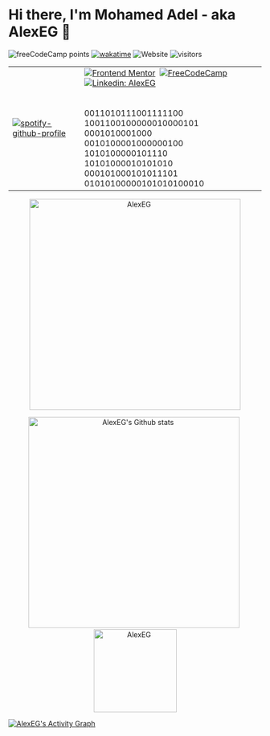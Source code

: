 # Hi there, I'm Mohamed Adel - aka AlexEG 👋 
![freeCodeCamp points](https://img.shields.io/freecodecamp/points/fcc4dcee3ab-a388-4f70-9ad9-0ac52ed81dc7?logo=freecodecamp&logoColor=%2349f3f2&color=%230a0a23&style=plastic)   [![wakatime](https://wakatime.com/badge/user/fbdfdc0f-d449-43dc-8090-ced03a22fe8c.svg)](https://wakatime.com/@fbdfdc0f-d449-43dc-8090-ced03a22fe8c)     ![Website](https://img.shields.io/website?down_color=%23ff0000&down_message=404&style=plastic&up_color=%230ef700&up_message=online&url=https%3A%2F%2Falexeg.github.io%2F)   ![visitors](https://visitor-badge.glitch.me/badge?page_id=AlexEG.AlexEG)

<!-- 
![GitHub Gist last commit](https://img.shields.io/github/gist/last-commit/7b03fe4da895e14b6667c3ab9bf5f6f7?color=%23a41fac&logo=github&logoColor=%23fff&style=plastic) -->

|                     |                      |
|:--------------------|:---------------------|
|<div align = "left">[![spotify-github-profile](https://spotify-github-profile.vercel.app/api/view?uid=31pdpcquhjbfdyqmhp6j6sy3xaxq&cover_image=true&theme=default&show_offline=true&background_color=121212&bar_color_cover=true)](https://open.spotify.com/user/31pdpcquhjbfdyqmhp6j6sy3xaxq)</div>|<div align = "left"> [![Frontend Mentor](https://img.shields.io/badge/-Frontend%20Mentor-5F3DC4?style=for-the-badge&logo=FrontendMentor&logoColor=white&link=https://www.frontendmentor.io/profile/AlexEG)](https://www.frontendmentor.io/profile/AlexEG)&nbsp;  [![FreeCodeCamp](https://img.shields.io/badge/-FreeCodeCamp-0A0A23?style=for-the-badge&logo=FreeCodeCamp&logoColor=white&link=https://www.freecodecamp.org)](https://www.freecodecamp.org/fcc4dcee3ab-a388-4f70-9ad9-0ac52ed81dc7)&nbsp; [![Linkedin: AlexEG](https://img.shields.io/badge/-linkedin-blue?style=for-the-badge&logo=Linkedin&logoColor=white&link=https://www.linkedin.com/in/mohamed-adel-69a452249/)](https://www.linkedin.com/in/mohamed-adel-69a452249/)&nbsp;       <br><br><br>0011010111001111100<br>1001100100000010000101<br>0001010001000<br>0010100001000000100<br>1010100000101110<br>10101000010101010<br>000101000101011101<br>01010100000101010100010</div>|



<!-- [![CodePen](https://img.shields.io/badge/-CodePen-000000?style=for-the-badge&logo=CodePen&logoColor=white&link=https://codepen.io/Alexander_EG)](https://codepen.io/Alexander_EG)&nbsp; -->

<!-- ## I'm a College student, Egyptian, Developer, and Freelancer!! -->



<!-- ///////////////////////////// -->
<p align="center">
<img src="http://github-readme-streak-stats.herokuapp.com?user=AlexEG&theme=radical&hide_border=true" alt="AlexEG" width="420"/>
</p>
 <p align="center">
<img src="https://github-readme-stats.vercel.app/api?username=AlexEG&show_icons=true&theme=radical&count_private=true" alt="AlexEG's Github stats" width="420"/>&nbsp;<img src="https://github-readme-stats.vercel.app/api/top-langs/?username=AlexEG&layout=compact&theme=radical" alt="AlexEG" height="165">
</p>
<!-- //////////////////////////////////// -->
 <!-- https://github.com/ashutosh00710/github-readme-activity-graph -->

  <a href="https://github.com/ashutosh00710/github-readme-activity-graph"><img alt="AlexEG's Activity Graph" src="https://github-readme-activity-graph.cyclic.app/graph/?username=AlexEG&bg_color=141321&color=F8D866&line=fe428e&point=FFFFFF&hide_border=true" /></a>
<!-- //////////////////////////////////// -->


<!--START_SECTION:waka--><!--END_SECTION:waka-->





   


<!-- <h2 align="center">🛠️ Languages and Tools</h2>


<details open>
<summary><b>🏄‍♂️ Frontend</b></summary>
<br>
  
![HTML5](https://img.shields.io/badge/-HTML5-E34F26?style=for-the-badge&logo=html5&logoColor=white)&nbsp;
![CSS3](https://img.shields.io/badge/-CSS3-1572B6?style=for-the-badge&logo=css3)&nbsp;
![JavaScript](https://img.shields.io/badge/-JavaScript-black?style=for-the-badge&logo=javascript)&nbsp;
![Sass](https://img.shields.io/badge/-Sass-CC6699?style=for-the-badge&logo=sass&logoColor=white)&nbsp;
![Bootstrap](https://img.shields.io/badge/-Bootstrap-563D7C?style=for-the-badge&logo=bootstrap)&nbsp;

</details> -->


<!-- <details open>
<summary><b>💻 Software and Tools</b></summary> 
<br>

![Git](https://img.shields.io/badge/-Git-black?style=for-the-badge&logo=git)&nbsp;
![GitHub](https://img.shields.io/badge/-GitHub-181717?style=for-the-badge&logo=github)&nbsp;
![Linux](https://img.shields.io/badge/-Linux-black?style=for-the-badge&logo=linux)&nbsp;
![Visual Studio Code](https://img.shields.io/badge/-Visual%20Studio%20Code-007ACC?style=for-the-badge&&logo=visual-studio-code&logoColor=white)&nbsp;
</details> -->




<!-- ===================== -->
<!-- <details>
<summary><b>🏆 Github Trophies</b></summary>
<br>
<p align="center">
<img src="https://github-profile-trophy.vercel.app/?username=AlexEG&theme=radical&no-frame=true&no-bg=true" alt="AlexEG" />
</p>
</details> -->
<!-- ===================== -->


<!-- ===================== -->
<!-- <details open>
<summary><b>🧰 Backend</b></summary>
<br>
![JavaScript](https://img.shields.io/badge/-JavaScript-black?style=for-the-badge&logo=javascript)&nbsp;
![Node.js](https://img.shields.io/badge/-Node.js-black?style=for-the-badge&logo=Node.js)&nbsp;
</details>
<details open>
<summary><b>🗄️ Database</b></summary>
<br>
</details>
-->
<!-- ===================== -->
